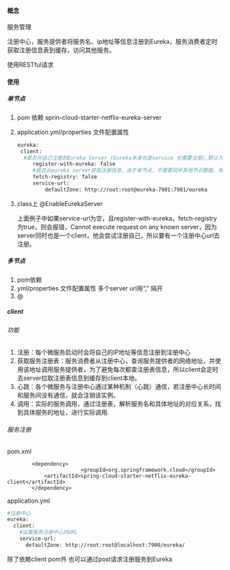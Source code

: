 #### 概念

服务管理

注册中心，服务提供者将服务名、ip地址等信息注册到Eureka，服务消费者定时获取注册信息表到缓存，访问其他服务。

使用RESTful请求

#### 使用

##### 单节点

1. pom 依赖 sprin-cloud-starter-netflix-eureka-server

2. application.yml/properties 文件配置属性

   ```sh
   eureka:
   	client:
   	 #是否将自己注册到Eureka Server (Eureka本身也是service 也需要注册),默认为true，由于当前就是server，故而设置成false，表明该服务不会向eureka注册自己的信息
   		register-with-eureka: false
   		#是否从eureka server获取注册信息，由于单节点，不需要同步其他节点数据，用false
   		fetch-registry: false
   		service-url:
   			defaultZone: http://root:root@eureka-7901:7901/eureka
   ```

   

3. class上 @EnableEurekaServer

   上面例子中如果service-url为空，且register-with-eureka，fetch-registry为true，则会报错，Cannot execute request on any known server，因为server同时也是一个client，他会尝试注册自己，所以要有一个注册中心url去注册。

##### 多节点 

1. pom依赖
2. yml/properties 文件配置属性 多个server url用“,” 隔开
3. @

##### client

###### 功能

1. 注册：每个微服务启动时会将自己的IP地址等信息注册到注册中心
2. 获取服务注册表：服务消费者从注册中心，查询服务提供者的网络地址，并使用该地址调用服务提供者，为了避免每次都查注册表信息，所以client会定时去server拉取注册表信息到缓存到client本地。
3. 心跳：各个微服务与注册中心通过某种机制（心跳）通信，若注册中心长时间和服务间没有通信，就会注销该实例。
4. 调用：实际的服务调用，通过注册表，解析服务名和具体地址的对应关系，找到具体服务的地址，进行实际调用.

###### 服务注册

pom.xml

```<dependency>
		<dependency>			
						<groupId>org.springframework.cloud</groupId>
			<artifactId>spring-cloud-starter-netflix-eureka-client</artifactId>
		</dependency>
```

application.yml

```sh
#注册中心
eureka: 
  client:
    #设置服务注册中心的URL
    service-url:                      
      defaultZone: http://root:root@localhost:7900/eureka/
```

除了依赖client pom外 也可以通过post请求注册服务到Eureka

